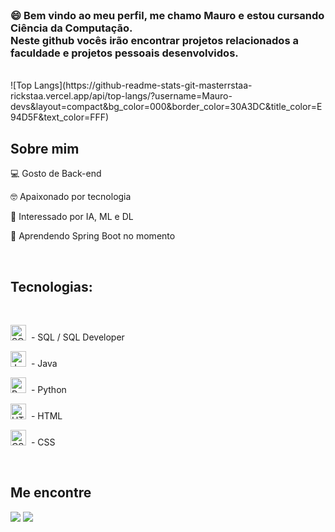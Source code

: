 <br>
<h3>😄 Bem vindo ao meu perfil, me chamo Mauro e estou cursando Ciência da Computação.<br>
Neste github vocês irão encontrar projetos relacionados a faculdade e projetos pessoais desenvolvidos.<br>
</h3>
<br>
![Top Langs](https://github-readme-stats-git-masterrstaa-rickstaa.vercel.app/api/top-langs/?username=Mauro-devs&layout=compact&bg_color=000&border_color=30A3DC&title_color=E94D5F&text_color=FFF)
<h2>Sobre mim</h2>
<p>
 💻 Gosto de Back-end
</p>
<p>
  🤓 Apaixonado por tecnologia
</p>
<p>
  🤖 Interessado por IA, ML e DL
</p>
<p>
 📖 Aprendendo Spring Boot no momento
</p>
<br>
<h2> Tecnologias: </h2>
<br>
<p align="left">
  <img src="https://cdn.jsdelivr.net/gh/devicons/devicon@latest/icons/azuresqldatabase/azuresqldatabase-original.svg" alt="SQL Developer" width="25" height="25"/> &nbsp;- SQL / SQL Developer  
</p>
<p align="left">
  <img src="https://cdn.jsdelivr.net/gh/devicons/devicon/icons/java/java-original.svg" alt="Java" width="25" height="25"/> &nbsp;- Java  
</p>
<p align="left">
  <img src="https://cdn.jsdelivr.net/gh/devicons/devicon/icons/python/python-original.svg" alt="Python" width="25" height="25"/> &nbsp;- Python  
</p>
<p align="left">
  <img src="https://cdn.jsdelivr.net/gh/devicons/devicon/icons/html5/html5-original.svg" alt="HTML" width="25" height="25"/> &nbsp;- HTML  
</p>
<p align="left">
  <img src="https://cdn.jsdelivr.net/gh/devicons/devicon/icons/css3/css3-original.svg" alt="CSS" width="25" height="25"/> &nbsp;- CSS  
</p>
<br>
<h2>
  Me encontre
</h2>
<a href= "https://www.linkedin.com/in/mauro-de-barros-da-silva-843139302/"> <img src="https://img.shields.io/badge/LinkedIn-0077B5?style=for-the-badge&logo=linkedin&logoColor=white" target = "_blank"></a>
<a href = "https://mail.google.com/mail/u/0/?pli=1#inbox?compose=GTvVlcSMTSGfdVKxKKDtBSBbQzMBtcLJPdgrtpLnXSXRxPzrtgnNhnRwSKsSLsfNQNjBvDBqNrRxF"><img src="https://img.shields.io/badge/Gmail-D14836?style=for-the-badge&logo=gmail&logoColor=white" target = "_blank"></a>
